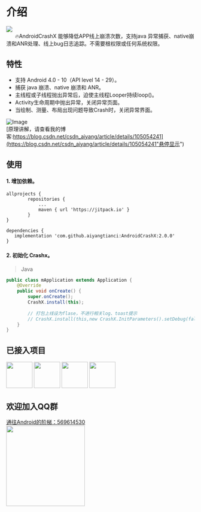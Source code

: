 # 介绍
[![](https://jitpack.io/v/aiyangtianci/AndroidCrashX.svg)](https://jitpack.io/#aiyangtianci/AndroidCrashX)
<br/>&nbsp;&nbsp; &nbsp;&nbsp;  🔥AndroidCrashX 能够降低APP线上崩溃次数，支持java 异常捕获、native崩溃和ANR处理、线上bug日志追踪。不需要根权限或任何系统权限。
 
## 特性
* 支持 Android 4.0 - 10（API level 14 - 29）。
* 捕获 java 崩溃、native 崩溃和 ANR。
* 主线程或子线程抛出异常后，迫使主线程Looper持续loop()。
* Activity生命周期中抛出异常，关闭异常页面。
* 当绘制、测量、布局出现问题导致Crash时，关闭异常界面。

![Image](https://img-blog.csdnimg.cn/20200417151421500.jpg)<br/>
[原理讲解，请查看我的博客:https://blog.csdn.net/csdn_aiyang/article/details/105054241](https://blog.csdn.net/csdn_aiyang/article/details/105054241"悬停显示")  <br/>
 
## 使用

#### 1. 增加依赖。

```Gradle
allprojects {
		repositories {
			...
			maven { url 'https://jitpack.io' }
		}
}
 
dependencies {
   implementation 'com.github.aiyangtianci:AndroidCrashX:2.0.0'
}
```
#### 2. 初始化 Crashx。

> Java

```Java
public class mApplication extends Application {
    @Override
    public void onCreate() {
        super.onCreate();
        CrashX.install(this);
	
      	// 打包上线设为flase，不进行相关log、toast提示
        // CrashX.install(this,new CrashX.InitParameters().setDebug(false));
    }
}
```
 
## 已接入项目

<div>
<img src="https://img-blog.csdnimg.cn/20200417151751717.png" width="70" height="70">

<img src="https://img-blog.csdnimg.cn/20200417151751716.jpeg" width="70" height="70">

<img src="https://img-blog.csdnimg.cn/20200417151751711.png" width="70" height="70">

<img src="https://img-blog.csdnimg.cn/20200417151751727.png" width="70" height="70">
</div>

## 欢迎加入QQ群
<a href="https://img-blog.csdnimg.cn/20191113124915602.png?x-oss-process=image/watermark,type_ZmFuZ3poZW5naGVpdGk,shadow_10,text_aHR0cHM6Ly9ibG9nLmNzZG4ubmV0L2NzZG5fYWl5YW5n,size_16,color_FFFFFF,t_70">通往Android的阶梯：569614530</a> <br>
<img src ="https://img-blog.csdn.net/20180308141437608?watermark/2/text/aHR0cDovL2Jsb2cuY3Nkbi5uZXQvY3Nkbl9haXlhbmc=/font/5a6L5L2T/fontsize/400/fill/I0JBQkFCMA==/dissolve/70" width="210" height="215"><br>

